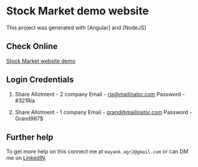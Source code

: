 # Stock Market demo website

This project was generated with [Angular] and [NodeJS]

## Check Online 

[Stock Market website demo](http://mayank.frikis.xyz/demo_stock_website/)

## Login Credentials

1) Share Allotment - 2 company
Email - ria@mailinator.com
Password - #321Ria

2) Share Allotment - 1 company
Email - grand@mailinator.com
Password - Grand987$

## Further help

To get more help on this connect me at `mayank.agr2@gmail.com` or can DM me on [LinkedIN](https://www.linkedin.com/in/mayank-agrawal-59192940/).
